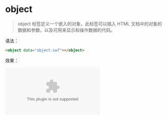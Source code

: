 # object

> object 标签定义一个嵌入的对象，此标签可以插入 HTML 文档中的对象的数据和参数，以及可用来显示和操作数据的代码。

语法：

```html
<object data="object.swf"></object>
```

效果：

<object data="object.swf"></object>